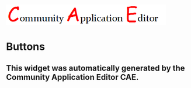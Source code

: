 ![CAE](https://github.com/CAETESTRWTH/CAE-Deployment-Temp/blob/gh-pages/frontendComponent-22/img/logo.png)  

Buttons
===================


This widget was automatically generated by the Community Application Editor CAE.  
---------------
